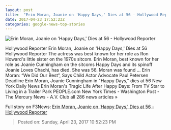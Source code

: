 ```yaml
---
layout: post
title:  "Erin Moran, Joanie on 'Happy Days,' Dies at 56 - Hollywood Reporter"
date: 2017-04-23 17:52:23Z
categories: google-news-top-stories
---
```


![Erin Moran, Joanie on 'Happy Days,' Dies at 56 - Hollywood Reporter](http://cdn5.thr.com/sites/default/files/2017/04/erin_moran.jpg)

Hollywood Reporter Erin Moran, Joanie on 'Happy Days,' Dies at 56 Hollywood Reporter The actress was best known for her role as Ron Howard's little sister on the 1970s sitcom. Erin Moran, best known for her role as Joanie Cunningham on the sitcoms Happy Days and its spinoff Joanie Loves Chachi, has died. She was 56. Moran was found ... Erin Moran: “We Did Our Best”, Says Child Actor Advocate Paul Petersen Deadline Erin Moran, Joanie Cunningham in "Happy Days," dies at 56 New York Daily News Erin Moran's Tragic Life After Happy Days: From TV Star to Living in a Trailer Park PEOPLE.com New York Times - Washington Post - The Mercury News - A.V. Club all 286 news articles »


Full story on F3News: [Erin Moran, Joanie on 'Happy Days,' Dies at 56 - Hollywood Reporter](http://www.f3nws.com/n/WfqDRC)

> Posted on: Sunday, April 23, 2017 10:52:23 PM
